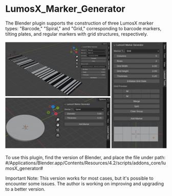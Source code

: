 # LumosX_Marker_Generator

The Blender plugin supports the construction of three LumosX marker types: "Barcode," "Spiral," and "Grid," corresponding to barcode markers, tilting plates, and regular markers with grid structures, respectively.

![Plugin UI](blenderPlugin.jpg)

To use this plugin, find the version of Blender, and place the file under path:
#/Applications/Blender.app/Contents/Resources/4.2/scripts/addons_core/lumosX_generator#

Important Note: This version works for most cases, but it's possible to encounter some issues. The author is working on improving and upgrading to a better version. 
